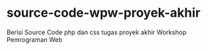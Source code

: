 # source-code-wpw-proyek-akhir
Berisi Source Code php dan css tugas proyek akhir Workshop Pemrograman Web
